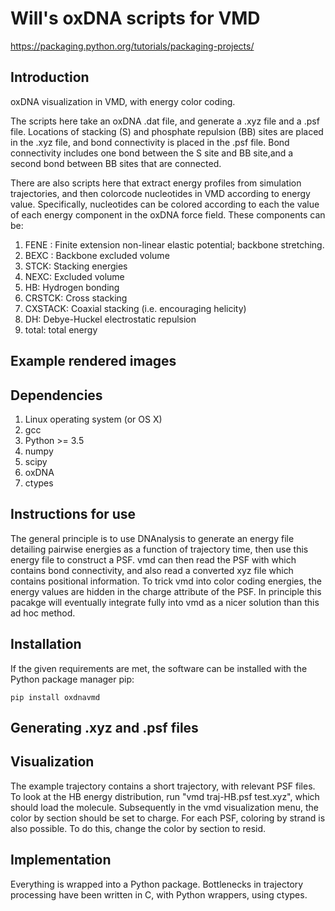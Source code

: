 # Will's oxDNA scripts for VMD
https://packaging.python.org/tutorials/packaging-projects/

## Introduction

oxDNA visualization in VMD, with energy color coding.

The scripts here take an oxDNA .dat file, and generate a .xyz file and a .psf file. Locations of stacking (S) and phosphate repulsion (BB) sites are placed in the .xyz file, and bond connectivity is placed in the .psf file. Bond connectivity includes one bond between the S site and BB site,and a second bond between BB sites that are connected.

There are also scripts here that extract energy profiles from simulation trajectories, and then colorcode nucleotides in VMD according to energy value. Specifically, nucleotides can be colored according to each the value of each energy component in the oxDNA force field. These components can be: 

1. FENE : Finite extension non-linear elastic potential; backbone stretching. 
1. BEXC : Backbone excluded volume
1. STCK: Stacking energies
1. NEXC: Excluded volume
1. HB: Hydrogen bonding
1. CRSTCK: Cross stacking
1. CXSTACK: Coaxial stacking (i.e. encouraging helicity)
1. DH: Debye-Huckel electrostatic repulsion
1. total: total energy 

## Example rendered images

## Dependencies

1. Linux operating system (or OS X)
1. gcc 
1. Python >= 3.5
1. numpy 
1. scipy
1. oxDNA
1. ctypes

## Instructions for use

The general principle is to use DNAnalysis to generate an energy file detailing pairwise energies as a function of trajectory time, then use this energy file to construct a PSF. vmd can then read the PSF with which contains bond connectivity, and also read a converted xyz file which contains positional information. To trick vmd into color coding energies, the energy values are hidden in the charge attribute of the PSF. In principle this pacakge will eventually integrate fully into vmd as a nicer solution than this ad hoc method.

## Installation

If the given requirements are met, the software can be installed with the Python package manager pip:

``` 
pip install oxdnavmd
```

## Generating .xyz and .psf files



## Visualization

The example trajectory contains a short trajectory, with relevant PSF files. To look at the HB energy distribution,  run "vmd traj-HB.psf test.xyz", which should load the molecule. Subsequently in the vmd visualization menu, the color by section should be set to charge. For each PSF, coloring by strand is also possible. To do this, change the color by section to resid.


## Implementation

Everything is wrapped into a Python package. Bottlenecks in trajectory processing have been written in C, with Python wrappers, using ctypes.



















